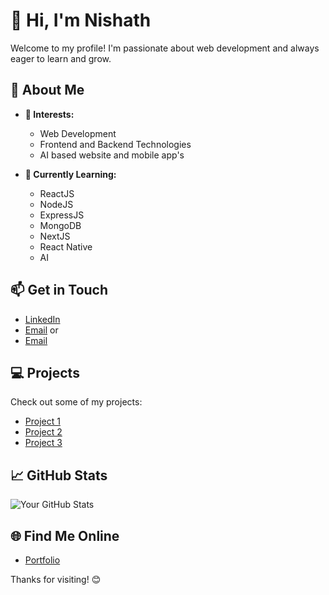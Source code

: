 # 👋 Hi, I'm **Nishath** 

Welcome to my profile! I'm passionate about web development and always eager to learn and grow.

## 🚀 About Me
- **👀 Interests:** 
  - Web Development
  - Frontend and Backend Technologies
  - AI based website and mobile app's

- **🌱 Currently Learning:**
  - ReactJS
  - NodeJS
  - ExpressJS
  - MongoDB
  - NextJS
  - React Native
  - AI

## 📫 Get in Touch
- [LinkedIn](https://www.linkedin.com/in/mohamed-nishath-m-049516191/)
- [Email](mailto:nishathmohamed01@gmail.com) or 
- [Email](mailto:nishathmohamed786@gmail.com)

## 💻 Projects
Check out some of my projects:
- [Project 1](https://github.com/nich-nichy/Amazonclone-react-firebase)
- [Project 2](https://github.com/nich-nichy/Crypto-merchendise)
- [Project 3](https://github.com/nich-nichy/cgpaCalculator-reactNative)

## 📈 GitHub Stats
![Your GitHub Stats](https://github-readme-stats.vercel.app/api?username=nich-nichy&show_icons=true&theme=radical)

## 🌐 Find Me Online
- [Portfolio]([https://your-portfolio.com](https://my-portfolio-lovat-alpha.vercel.app/))

Thanks for visiting! 😊



<!---
nich-nichy/nich-nichy is a ✨ special ✨ repository because its `README.md` (this file) appears on your GitHub profile.
You can click the Preview link to take a look at your changes.
--->
